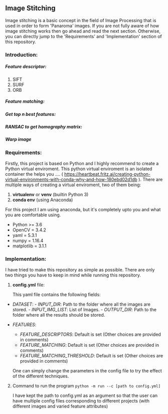## Image Stitching

Image stitching is a basic concept in the field of Image Processing that is used in order to form 'Panaroma' images. If you are not fully aware of how image stitching works then go ahead and read the next section. Otherwise, you can directly jump to the 'Requirements' and 'Implementation' section of this repository.

### Introduction:
##### Feature descriptor:
1. SIFT
2. SURF
3. ORB

##### Feature matching:

##### Get top n best features:

##### RANSAC to get homography matrix:

##### Warp image

### Requirements:
Firstly, this project is based on Python and I highly recommend to create a Python virtual enviroment. This python virtual enviroment is an isolated container the helps you ....
( https://heartbeat.fritz.ai/creating-python-virtual-environments-with-conda-why-and-how-180ebd02d1db ).
There are multiple ways of creating a virtual enviroment, two of them being:
1. __virtualenv__ or __venv__ (builtin Python 3)
2. __conda env__ (using Anaconda)

For this project I am using anaconda, but it's completely upto you and what you are comfortable using.

* Python >= 3.6
* OpenCV = 3.4.2
* yaml = 5.3.1
* numpy = 1.16.4
* matplotlib = 3.1.1


### Implementation:
I have tried to make this repository as simple as possible.
There are only two things you have to keep in mind while running this repository.

1. __config.yml__ file:

    This yaml file contains the following fields:
  *  *DATASET*:
    - *INPUT_DIR*: Path to the folder where all the images are stored.
    - *INPUT_IMG_LIST*: List of Images.
    - *OUTPUT_DIR*: Path to the folder where all the results should be stored.
  * *FEATURES*:
    - *FEATURE_DESCRIPTORS*: Default is set (Other choices are provided in comments)
    - *FEATURE_MATCHING*: Default is set (Other choices are provided in comments)
    - *FEATURE_MATCHING_THRESHOLD*: Default is set (Other choices are provided in comments)

    One can simply change the parameters in the config file to try the effect of the different techniques.

2.  Command to run the program ``` python -m run --c [path to config.yml]  ```

    I have kept the path to config.yml as an argument so that the user can have multiple config files corresponding to different projects (with different images and varied feature attributes)
